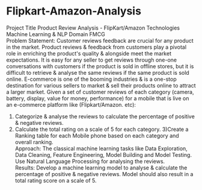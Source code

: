 # Flipkart-Amazon-Analysis
Project Title Product Review Analysis - FlipKart/Amazon 
Technologies Machine Learning &  NLP 
Domain FMCG   
Problem Statement: Customer reviews  feedback are crucial for any product in the market. Product reviews &amp; feedback from customers play a pivotal role in enriching the product's quality &amp; alongside meet the market expectations. It is easy for any seller to get reviews through one-one conversations with customers if the product is sold in offline stores, but it is difficult to retrieve &amp; analyse the same reviews if the same product is sold online. E-commerce is one of the booming industries & is a one-stop destination for various sellers to market & sell their products online to attract a larger market. Given a set of customer reviews of each category (camera, battery, display, value for money, performance) for a mobile that is live on an e-commerce platform like (Flipkart/Amazon. etc): 
1) Categorize & analyse the reviews to calculate the percentage of positive & negative reviews. 
2) Calculate the total rating on a scale of 5 for each category.
3)Create a Ranking table for each Mobile phone based on each category and overall ranking.  
Approach: The classical machine learning tasks like Data Exploration, Data Cleaning, Feature Engineering, Model Building and Model Testing. Use Natural Language Processing for analysing the reviews.  
Results: Develop a machine learning model to analyse &amp; calculate the percentage of positive & negative reviews. Model should also result in a total rating score on a scale of 5. 


